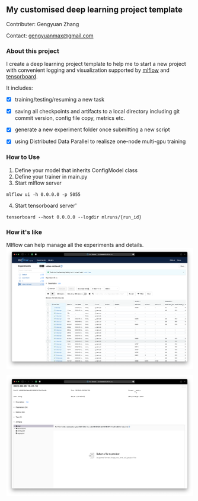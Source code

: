 ## My customised deep learning project template
Contributer: Gengyuan Zhang 

Contact: gengyuanmax@gmail.com


### About this project
I create a deep learning project template to help me to start a new project with convenient logging and visualization supported by [mlflow](https://mlflow.org/) and [tensorboard](https://github.com/lanpa/tensorboardX).

It includes:

- [x] training/testing/resuming a new task 

- [x] saving all checkpoints and artifacts to a local directory including git commit version, config file copy, metrics etc.

- [x] generate a new experiment folder once submitting a new script

- [x] using Distributed Data Parallel to realisze one-node multi-gpu training



### How to Use
1. Define your model that inherits ConfigModel class
2. Define your trainer in main.py
3. Start mlflow server
```shell
mlflow ui -h 0.0.0.0 -p 5055
```

4. Start 
tensorboard server'
```shell
tensorboard --host 0.0.0.0 --logdir mlruns/{run_id}
```


### How it's like
Mlflow can help manage all the experiments and details.
![How mlflow can manage experiments](example.png)

![In each experiment, we can save all the artifacts and checkpoints](example2.png)
